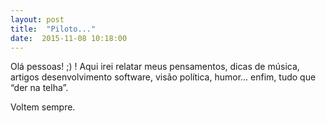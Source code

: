 ```yaml
---
layout: post
title:  "Piloto..."
date:  2015-11-08 10:18:00
---
```


Olá pessoas! ;) ! Aqui irei relatar meus pensamentos, dicas de música, artigos desenvolvimento software, visão política, humor… enfim, tudo que “der na telha”.

Voltem sempre.